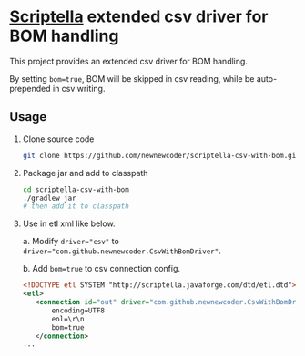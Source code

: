 # [Scriptella](http://scriptella.org) extended csv driver for BOM handling

This project provides an extended csv driver for BOM handling.

By setting `bom=true`, BOM will be skipped in csv reading, while be auto-prepended in csv writing.


## Usage

1. Clone source code

   ~~~bash
   git clone https://github.com/newnewcoder/scriptella-csv-with-bom.git
   ~~~

2. Package jar and add to classpath
   
   ~~~bash
   cd scriptella-csv-with-bom
   ./gradlew jar
   # then add it to classpath
   ~~~

3. Use in etl xml like below.
    
   a. Modify `driver="csv"` to `driver="com.github.newnewcoder.CsvWithBomDriver"`.
   
   b. Add `bom=true` to csv connection config.

    ~~~xml
   <!DOCTYPE etl SYSTEM "http://scriptella.javaforge.com/dtd/etl.dtd">
   <etl>
       <connection id="out" driver="com.github.newnewcoder.CsvWithBomDriver" url="/your/csv/file.csv">
           encoding=UTF8
           eol=\r\n
           bom=true
       </connection>
   ...
    ~~~
